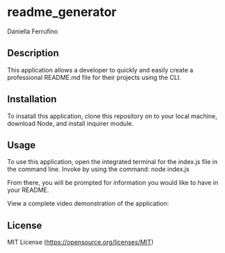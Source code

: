# readme_generator
Daniella Ferrufino

## Description
This application allows a developer to quickly and easily create a professional README.md file for their projects using the CLI.

## Installation
To insatall this application, clone this repository on to your local machine, download Node, and install inquirer module.

## Usage
To use this application, open the integrated terminal for the index.js file in the command line. Invoke by using the command:
node index.js

From there, you will be prompted for information you would like to have in your README.

View a complete video demonstration of the application: 

## License
MIT License (https://opensource.org/licenses/MIT)